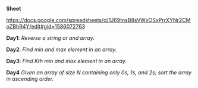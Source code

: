 **Sheet** 

https://docs.google.com/spreadsheets/d/1J69tnsB8sVWxOSxPrrXYNr2CMoZBhR4Y/edit#gid=1586072763

**Day1**:
_Reverse a string or and array._

**Day2**:
_Find min and max element in an array._

**Day3**:
_Find Kth min and max element in an array._

**Day4**
_Given an array of size N containing only 0s, 1s, and 2s; sort the array in ascending order._
